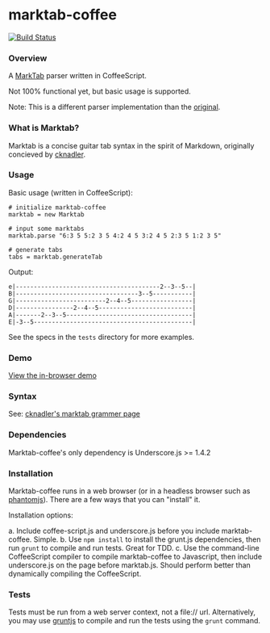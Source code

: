 # marktab-coffee
[![Build Status](https://travis-ci.org/russplaysguitar/marktab-coffee.png)](https://travis-ci.org/russplaysguitar/marktab-coffee)

### Overview
A [MarkTab](https://github.com/cknadler/marktab) parser written in CoffeeScript. 

Not 100% functional yet, but basic usage is supported.

Note: This is a different parser implementation than the [original](https://github.com/cknadler/marktab).

### What is Marktab?

Marktab is a concise guitar tab syntax in the spirit of Markdown, originally concieved by [cknadler](https://github.com/cknadler/).

### Usage

Basic usage (written in CoffeeScript):

    # initialize marktab-coffee
    marktab = new Marktab

    # input some marktabs
    marktab.parse "6:3 5 5:2 3 5 4:2 4 5 3:2 4 5 2:3 5 1:2 3 5"
    
    # generate tabs
    tabs = marktab.generateTab
    
Output:

	e|----------------------------------------2--3--5--|
	B|----------------------------------3--5-----------|
	G|-------------------------2--4--5-----------------|
	D|----------------2--4--5--------------------------|
	A|-------2--3--5-----------------------------------|
	E|-3--5--------------------------------------------|

See the specs in the `tests` directory for more examples.

### Demo
[View the in-browser demo](http://russplaysguitar.github.com/marktab-coffee/)

### Syntax

See: [cknadler's marktab grammer page](https://github.com/cknadler/marktab/blob/master/docs/grammar.md)

### Dependencies

Marktab-coffee's only dependency is Underscore.js >= 1.4.2

### Installation

Marktab-coffee runs in a web browser (or in a headless browser such as [phantomjs](http://phantomjs.org/)). There are a few ways that you can "install" it. 

Installation options:

a. Include coffee-script.js and underscore.js before you include marktab-coffee. Simple.
b. Use `npm install` to install the grunt.js dependencies, then run `grunt` to compile and run tests. Great for TDD.
c. Use the command-line CoffeeScript compiler to compile marktab-coffee to Javascript, then include underscore.js on the page before marktab.js. Should perform better than dynamically compiling the CoffeeScript.

### Tests
Tests must be run from a web server context, not a file:// url. Alternatively, you may use [gruntjs](http://gruntjs.com/) to compile and run the tests using the `grunt` command.
